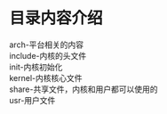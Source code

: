 # 目录内容介绍 
arch-平台相关的内容  
include-内核的头文件  
init-内核初始化  
kernel-内核核心文件  
share-共享文件，内核和用户都可以使用的  
usr-用户文件  
